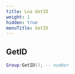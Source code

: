 ```yaml
---
title: Lua GetID
weight: 1
hidden: true
menuTitle: GetID
---
```

## GetID
```lua
Group:GetID(); -- number
```